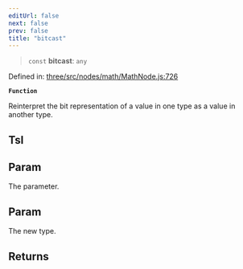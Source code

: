 ```yaml
---
editUrl: false
next: false
prev: false
title: "bitcast"
---
```


> `const` **bitcast**: `any`

Defined in: [three/src/nodes/math/MathNode.js:726](https://github.com/DefinitelyMaybe/three-i18n/blob/fa57b79433d1c349ffb23a78727299c8d4190136/three/src/nodes/math/MathNode.js#L726)

**`Function`**

Reinterpret the bit representation of a value in one type as a value in another type.

## Tsl

## Param

The parameter.

## Param

The new type.

## Returns
